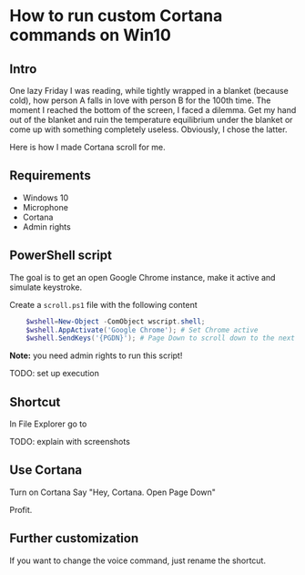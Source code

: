 # How to run custom Cortana commands on Win10

## Intro
One lazy Friday I was reading, while tightly wrapped in a blanket (because cold), how person A falls in love with person B for the 100th time. The moment I reached the bottom of the screen, I faced a dilemma. Get my hand out of the blanket and ruin the temperature equilibrium under the blanket or come up with something completely useless. Obviously, I chose the latter.

Here is how I made Cortana scroll for me. 

## Requirements

* Windows 10
* Microphone
* Cortana
* Admin rights

## PowerShell script

The goal is to get an open Google Chrome instance, make it active and simulate keystroke. 

Create a ```scroll.ps1``` file with the following content

```powershell
    $wshell=New-Object -ComObject wscript.shell;
    $wshell.AppActivate('Google Chrome'); # Set Chrome active
    $wshell.SendKeys('{PGDN}'); # Page Down to scroll down to the next screen
```
**Note:** you need admin rights to run this script!

TODO: set up execution

## Shortcut

In File Explorer go to 

TODO: explain with screenshots

## Use Cortana

Turn on Cortana
Say "Hey, Cortana. Open Page Down"

Profit.

## Further customization

If you want to change the voice command, just rename the shortcut. 
